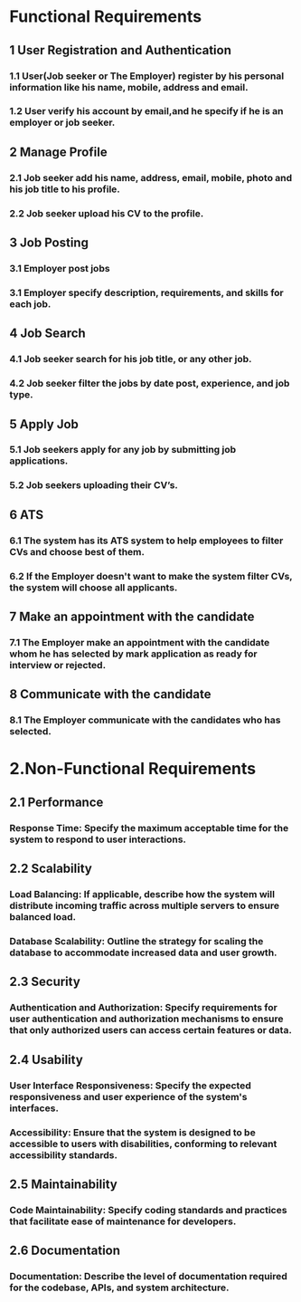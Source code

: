 # Functional Requirements
## 1 User Registration and Authentication   
### 1.1 User(Job seeker or The Employer) register by his personal information like his name, mobile, address and email. 
### 1.2 User verify his account by email,and he specify if he is an employer or job seeker.
## 2 Manage Profile
### 2.1 Job seeker add his name, address, email, mobile, photo and his job title to his profile.
### 2.2 Job seeker upload his CV  to the profile.
## 3 Job Posting
### 3.1 Employer post jobs
### 3.1 Employer specify description, requirements, and skills for each job.
## 4 Job Search 
### 4.1 Job seeker search for his job title, or any other job.
### 4.2 Job seeker filter the jobs by date post, experience, and job type.
## 5 Apply Job
### 5.1 Job seekers apply for any job by submitting job applications.
### 5.2 Job seekers uploading their CV’s.
## 6 ATS
### 6.1 The system has its ATS system to help employees to filter CVs and choose best of them.
### 6.2 If the Employer doesn't want to make the system filter CVs, the system will choose all applicants.
## 7 Make an appointment with the candidate 
### 7.1 The Employer make an appointment with the candidate whom he has selected by mark application as ready for interview or rejected.
## 8 Communicate with the candidate
### 8.1 The Employer communicate with the candidates who has selected.
# 2.Non-Functional Requirements
## 2.1  Performance
### Response Time: Specify the maximum acceptable time for the system to respond to user interactions.
## 2.2  Scalability
### Load Balancing: If applicable, describe how the system will distribute incoming traffic across multiple servers to ensure balanced load.
### Database Scalability: Outline the strategy for scaling the database to accommodate increased data and user growth.
## 2.3 Security
### Authentication and Authorization: Specify requirements for user authentication and authorization mechanisms to ensure that only authorized users can access certain features or data.
## 2.4 Usability
### User Interface Responsiveness: Specify the expected responsiveness and user experience of the system's interfaces.
### Accessibility: Ensure that the system is designed to be accessible to users with disabilities, conforming to relevant accessibility standards.
## 2.5  Maintainability
### Code Maintainability: Specify coding standards and practices that facilitate ease of maintenance for developers.
## 2.6 Documentation
### Documentation: Describe the level of documentation required for the codebase, APIs, and system architecture.
 


